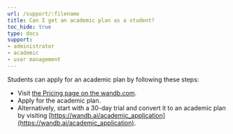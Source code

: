 ```yaml
---
url: /support/:filename
title: Can I get an academic plan as a student?
toc_hide: true
type: docs
support:
- administrator
- academic
- user management
---
```

Students can apply for an academic plan by following these steps:

- Visit [the Pricing page on the wandb.com](https://wandb.ai/site/pricing).
- Apply for the academic plan.
- Alternatively, start with a 30-day trial and convert it to an academic plan by visiting [https://wandb.ai/academic_application](https://wandb.ai/academic_application).